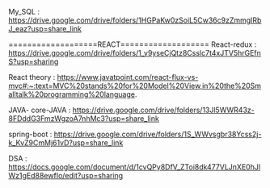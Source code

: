 
My_SQL : https://drive.google.com/drive/folders/1HGPaKw0zSoiL5Cw36c9zZmmgIRbJ_eaz?usp=share_link


===================REACT===================
React-redux : https://drive.google.com/drive/folders/1_v9yseCjQtz8Csslc7t4xJTV5hrGEfnS?usp=sharing 

React theory  :  https://www.javatpoint.com/react-flux-vs-mvc#:~:text=MVC%20stands%20for%20Model%20View,in%20the%20Smalltalk%20programming%20language.

JAVA- core-JAVA : https://drive.google.com/drive/folders/13Jl5WWR43z-8FDddG3FmzWgzoA7nhMc3?usp=share_link

spring-boot : https://drive.google.com/drive/folders/1S_WWvsgbr38Ycss2j-k_KvZ9CmMj61vD?usp=share_link

DSA : https://docs.google.com/document/d/1cvQPy8DfV_ZToi8dk477VLJnXE0hJlWz1gEd88ewfIo/edit?usp=sharing
